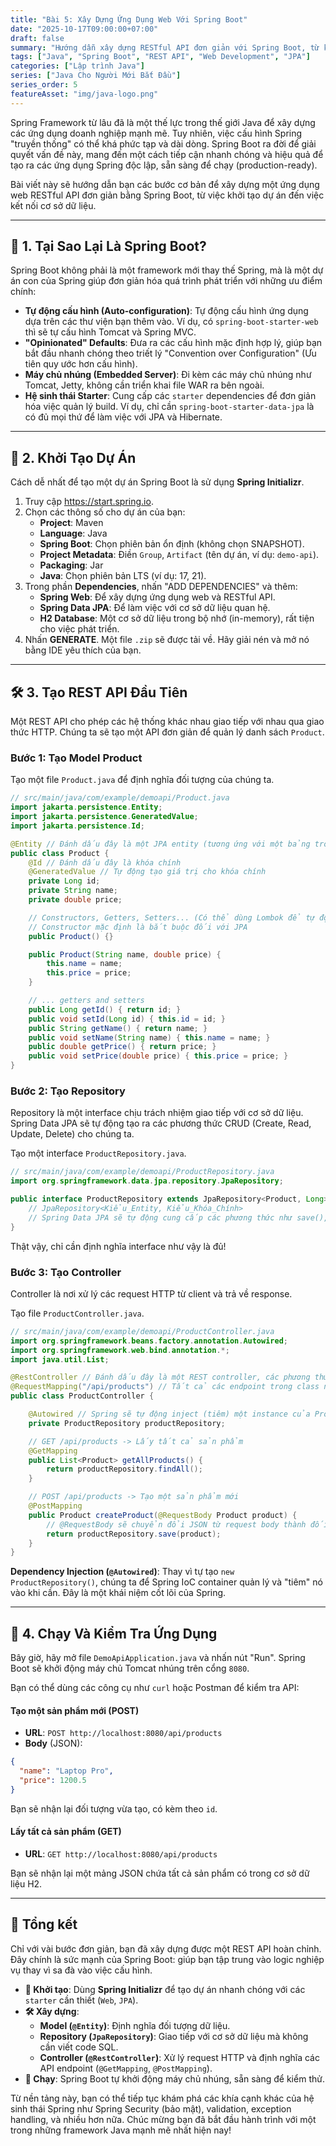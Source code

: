 ```yaml
---
title: "Bài 5: Xây Dựng Ứng Dụng Web Với Spring Boot"
date: "2025-10-17T09:00:00+07:00"
draft: false
summary: "Hướng dẫn xây dựng RESTful API đơn giản với Spring Boot, từ khởi tạo dự án, tạo Model, Repository, Controller đến kết nối cơ sở dữ liệu."
tags: ["Java", "Spring Boot", "REST API", "Web Development", "JPA"]
categories: ["Lập trình Java"]
series: ["Java Cho Người Mới Bắt Đầu"]
series_order: 5
featureAsset: "img/java-logo.png"
---
```


Spring Framework từ lâu đã là một thế lực trong thế giới Java để xây dựng các ứng dụng doanh nghiệp mạnh mẽ. Tuy nhiên, việc cấu hình Spring "truyền thống" có thể khá phức tạp và dài dòng. Spring Boot ra đời để giải quyết vấn đề này, mang đến một cách tiếp cận nhanh chóng và hiệu quả để tạo ra các ứng dụng Spring độc lập, sẵn sàng để chạy (production-ready).

Bài viết này sẽ hướng dẫn bạn các bước cơ bản để xây dựng một ứng dụng web RESTful API đơn giản bằng Spring Boot, từ việc khởi tạo dự án đến việc kết nối cơ sở dữ liệu.

---

## 🤔 1. Tại Sao Lại Là Spring Boot?

Spring Boot không phải là một framework mới thay thế Spring, mà là một dự án con của Spring giúp đơn giản hóa quá trình phát triển với những ưu điểm chính:

- **Tự động cấu hình (Auto-configuration)**: Tự động cấu hình ứng dụng dựa trên các thư viện bạn thêm vào. Ví dụ, có `spring-boot-starter-web` thì sẽ tự cấu hình Tomcat và Spring MVC.
- **"Opinionated" Defaults**: Đưa ra các cấu hình mặc định hợp lý, giúp bạn bắt đầu nhanh chóng theo triết lý "Convention over Configuration" (Ưu tiên quy ước hơn cấu hình).
- **Máy chủ nhúng (Embedded Server)**: Đi kèm các máy chủ nhúng như Tomcat, Jetty, không cần triển khai file WAR ra bên ngoài.
- **Hệ sinh thái Starter**: Cung cấp các `starter` dependencies để đơn giản hóa việc quản lý build. Ví dụ, chỉ cần `spring-boot-starter-data-jpa` là có đủ mọi thứ để làm việc với JPA và Hibernate.

---

## 🚀 2. Khởi Tạo Dự Án

Cách dễ nhất để tạo một dự án Spring Boot là sử dụng **Spring Initializr**.

1.  Truy cập <https://start.spring.io>.
2.  Chọn các thông số cho dự án của bạn:
    - **Project**: Maven
    - **Language**: Java
    - **Spring Boot**: Chọn phiên bản ổn định (không chọn SNAPSHOT).
    - **Project Metadata**: Điền `Group`, `Artifact` (tên dự án, ví dụ: `demo-api`).
    - **Packaging**: Jar
    - **Java**: Chọn phiên bản LTS (ví dụ: 17, 21).
3.  Trong phần **Dependencies**, nhấn "ADD DEPENDENCIES" và thêm:
    - **Spring Web**: Để xây dựng ứng dụng web và RESTful API.
    - **Spring Data JPA**: Để làm việc với cơ sở dữ liệu quan hệ.
    - **H2 Database**: Một cơ sở dữ liệu trong bộ nhớ (in-memory), rất tiện cho việc phát triển.
4.  Nhấn **GENERATE**. Một file `.zip` sẽ được tải về. Hãy giải nén và mở nó bằng IDE yêu thích của bạn.

---

## 🛠️ 3. Tạo REST API Đầu Tiên

Một REST API cho phép các hệ thống khác nhau giao tiếp với nhau qua giao thức HTTP. Chúng ta sẽ tạo một API đơn giản để quản lý danh sách `Product`.

### Bước 1: Tạo Model Product

Tạo một file `Product.java` để định nghĩa đối tượng của chúng ta.

```java
// src/main/java/com/example/demoapi/Product.java
import jakarta.persistence.Entity;
import jakarta.persistence.GeneratedValue;
import jakarta.persistence.Id;

@Entity // Đánh dấu đây là một JPA entity (tương ứng với một bảng trong CSDL)
public class Product {
    @Id // Đánh dấu đây là khóa chính
    @GeneratedValue // Tự động tạo giá trị cho khóa chính
    private Long id;
    private String name;
    private double price;

    // Constructors, Getters, Setters... (Có thể dùng Lombok để tự động tạo)
    // Constructor mặc định là bắt buộc đối với JPA
    public Product() {}

    public Product(String name, double price) {
        this.name = name;
        this.price = price;
    }

    // ... getters and setters
    public Long getId() { return id; }
    public void setId(Long id) { this.id = id; }
    public String getName() { return name; }
    public void setName(String name) { this.name = name; }
    public double getPrice() { return price; }
    public void setPrice(double price) { this.price = price; }
}
```

### Bước 2: Tạo Repository

Repository là một interface chịu trách nhiệm giao tiếp với cơ sở dữ liệu. Spring Data JPA sẽ tự động tạo ra các phương thức CRUD (Create, Read, Update, Delete) cho chúng ta.

Tạo một interface `ProductRepository.java`.

```java
// src/main/java/com/example/demoapi/ProductRepository.java
import org.springframework.data.jpa.repository.JpaRepository;

public interface ProductRepository extends JpaRepository<Product, Long> {
    // JpaRepository<Kiểu_Entity, Kiểu_Khóa_Chính>
    // Spring Data JPA sẽ tự động cung cấp các phương thức như save(), findById(), findAll()...
}
```

Thật vậy, chỉ cần định nghĩa interface như vậy là đủ!

### Bước 3: Tạo Controller

Controller là nơi xử lý các request HTTP từ client và trả về response.

Tạo file `ProductController.java`.

```java
// src/main/java/com/example/demoapi/ProductController.java
import org.springframework.beans.factory.annotation.Autowired;
import org.springframework.web.bind.annotation.*;
import java.util.List;

@RestController // Đánh dấu đây là một REST controller, các phương thức sẽ trả về JSON
@RequestMapping("/api/products") // Tất cả các endpoint trong class này sẽ có tiền tố /api/products
public class ProductController {

    @Autowired // Spring sẽ tự động inject (tiêm) một instance của ProductRepository vào đây
    private ProductRepository productRepository;

    // GET /api/products -> Lấy tất cả sản phẩm
    @GetMapping
    public List<Product> getAllProducts() {
        return productRepository.findAll();
    }

    // POST /api/products -> Tạo một sản phẩm mới
    @PostMapping
    public Product createProduct(@RequestBody Product product) {
        // @RequestBody sẽ chuyển đổi JSON từ request body thành đối tượng Product
        return productRepository.save(product);
    }
}
```

**Dependency Injection (`@Autowired`)**: Thay vì tự tạo `new ProductRepository()`, chúng ta để Spring IoC container quản lý và "tiêm" nó vào khi cần. Đây là một khái niệm cốt lõi của Spring.

---

## 🏃 4. Chạy Và Kiểm Tra Ứng Dụng

Bây giờ, hãy mở file `DemoApiApplication.java` và nhấn nút "Run". Spring Boot sẽ khởi động máy chủ Tomcat nhúng trên cổng `8080`.

Bạn có thể dùng các công cụ như `curl` hoặc Postman để kiểm tra API:

#### Tạo một sản phẩm mới (POST)

- **URL**: `POST http://localhost:8080/api/products`
- **Body** (JSON):

```json
{
  "name": "Laptop Pro",
  "price": 1200.5
}
```

Bạn sẽ nhận lại đối tượng vừa tạo, có kèm theo `id`.

#### Lấy tất cả sản phẩm (GET)

- **URL**: `GET http://localhost:8080/api/products`

Bạn sẽ nhận lại một mảng JSON chứa tất cả sản phẩm có trong cơ sở dữ liệu H2.

---

## 🎯 Tổng kết

Chỉ với vài bước đơn giản, bạn đã xây dựng được một REST API hoàn chỉnh. Đây chính là sức mạnh của Spring Boot: giúp bạn tập trung vào logic nghiệp vụ thay vì sa đà vào việc cấu hình.

- **🚀 Khởi tạo**: Dùng **Spring Initializr** để tạo dự án nhanh chóng với các `starter` cần thiết (`Web`, `JPA`).
- **🛠️ Xây dựng**:
  - **Model (`@Entity`)**: Định nghĩa đối tượng dữ liệu.
  - **Repository (`JpaRepository`)**: Giao tiếp với cơ sở dữ liệu mà không cần viết code SQL.
  - **Controller (`@RestController`)**: Xử lý request HTTP và định nghĩa các API endpoint (`@GetMapping`, `@PostMapping`).
- **🏃 Chạy**: Spring Boot tự khởi động máy chủ nhúng, sẵn sàng để kiểm thử.

Từ nền tảng này, bạn có thể tiếp tục khám phá các khía cạnh khác của hệ sinh thái Spring như Spring Security (bảo mật), validation, exception handling, và nhiều hơn nữa. Chúc mừng bạn đã bắt đầu hành trình với một trong những framework Java mạnh mẽ nhất hiện nay!

